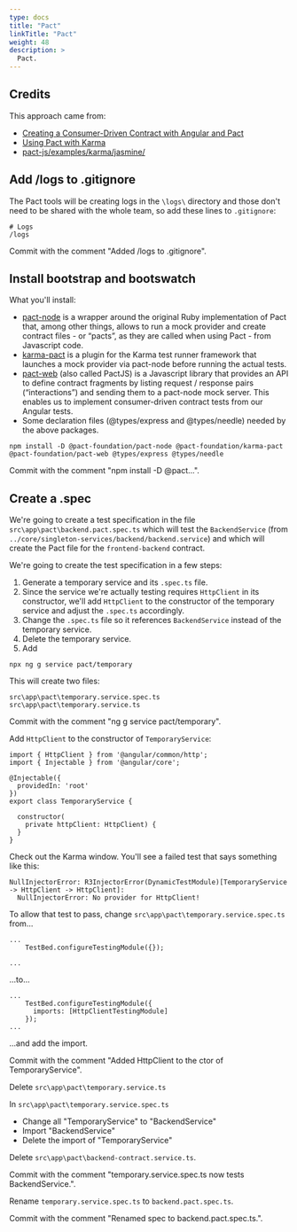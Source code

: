 ```yaml
---
type: docs
title: "Pact"
linkTitle: "Pact"
weight: 48
description: >
  Pact.
---
```


## Credits

This approach came from:
 - [Creating a Consumer-Driven Contract with Angular and Pact](https://reflectoring.io/consumer-driven-contracts-with-angular-and-pact/)
 - [Using Pact with Karma](https://github.com/pact-foundation/pact-js#using-pact-with-karma)
 - [pact-js/examples/karma/jasmine/](https://github.com/pact-foundation/pact-js/tree/master/examples/karma/jasmine)

## Add /logs to .gitignore

The Pact tools will be creating logs in the `\logs\` directory and
those don't need to be shared with the whole team, 
so add these lines to `.gitignore`:

~~~
# Logs
/logs
~~~

Commit with the comment "Added /logs to .gitignore".

## Install bootstrap and bootswatch

What you'll install:
 - [pact-node](https://github.com/pact-foundation/pact-node) is a wrapper around the original Ruby implementation of Pact that, among other things, allows to run a mock provider and create contract files - or “pacts”, as they are called when using Pact - from Javascript code.
 - [karma-pact](https://github.com/pact-foundation/karma-pact) is a plugin for the Karma test runner framework that launches a mock provider via pact-node before running the actual tests.
 - [pact-web](https://github.com/pact-foundation/pact-js) (also called PactJS) is a Javascript library that provides an API to define contract fragments by listing request / response pairs (“interactions”) and sending them to a pact-node mock server. This enables us to implement consumer-driven contract tests from our Angular tests.
 - Some declaration files (@types/express and @types/needle) needed by the above packages.

~~~
npm install -D @pact-foundation/pact-node @pact-foundation/karma-pact @pact-foundation/pact-web @types/express @types/needle
~~~

Commit with the comment "npm install -D @pact...".

## Create a .spec

We're going to create a test specification in the file
`src\app\pact\backend.pact.spec.ts` which will test
the `BackendService` (from `../core/singleton-services/backend/backend.service`)
and which will create the Pact file for the `frontend-backend` contract.

We're going to create the test specification in a few steps:
 1. Generate a temporary service and its `.spec.ts` file.
 2. Since the service we're actually testing requires `HttpClient` in its constructor, we'll
    add `HttpClient` to the constructor of the temporary service and adjust the `.spec.ts` accordingly.
 3. Change the `.spec.ts` file so it references `BackendService` instead of the temporary service.
 4. Delete the temporary service.
 5. Add 
~~~
npx ng g service pact/temporary
~~~

This will create two files:

~~~
src\app\pact\temporary.service.spec.ts
src\app\pact\temporary.service.ts
~~~

Commit with the comment "ng g service pact/temporary".

Add `HttpClient` to the constructor of `TemporaryService`:

~~~
import { HttpClient } from '@angular/common/http';
import { Injectable } from '@angular/core';

@Injectable({
  providedIn: 'root'
})
export class TemporaryService {

  constructor(
    private httpClient: HttpClient) {
  }
}
~~~

Check out the Karma window. You'll see a failed test that says something like this:

~~~
NullInjectorError: R3InjectorError(DynamicTestModule)[TemporaryService -> HttpClient -> HttpClient]: 
  NullInjectorError: No provider for HttpClient!
~~~

To allow that test to pass, change `src\app\pact\temporary.service.spec.ts` from...

~~~
...
    TestBed.configureTestingModule({});

...
~~~

...to...

~~~
...
    TestBed.configureTestingModule({
      imports: [HttpClientTestingModule]
    });
...
~~~

...and add the import.

Commit with the comment "Added HttpClient to the ctor of TemporaryService".

Delete `src\app\pact\temporary.service.ts`

In `src\app\pact\temporary.service.spec.ts`

 - Change all "TemporaryService" to "BackendService"
 - Import "BackendService"
 - Delete the import of "TemporaryService"

Delete `src\app\pact\backend-contract.service.ts`.

Commit with the comment "temporary.service.spec.ts now tests BackendService.".

Rename `temporary.service.spec.ts` to `backend.pact.spec.ts`.

Commit with the comment "Renamed spec to backend.pact.spec.ts.".

